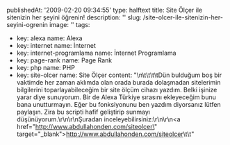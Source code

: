 publishedAt: '2009-02-20 09:34:55'
type: halftext
title: Site Ölçer ile sitenizin her şeyini öğrenin!
description: ''
slug: /site-olcer-ile-sitenizin-her-seyini-ogrenin
image: ''
tags:
  - key: alexa
    name: Alexa
  - key: internet
    name: İnternet
  - key: internet-programlama
    name: İnternet Programlama
  - key: page-rank
    name: Page Rank
  - key: php
    name: PHP
  - key: site-olcer
    name: Site Ölçer
content: "\n\t\t\t\tDün bulduğum boş bir vaktimde her zaman aklımda olan orada burada dolaşmadan sitelerimin bilgilerini toparlayabileceğim bir site ölçüm cihazı yazdım. Belki işinize yarar diye sunuyorum. Bir de Alexa Türkiye sırasını ekleyeceğim bunu bana unutturmayın. Eğer bu fonksiyonunu ben yazdım diyorsanız lütfen paylaşın. Zira bu scripti hafif geliştirip sunmayı düşünüyorum.\r\n\r\nŞuradan inceleyebilirsiniz:\r\n\r\n<a href=\"http://www.abdullahonden.com/siteolcer\" target=\"_blank\">http://www.abdullahonden.com/siteolcer</a>\t\t"
